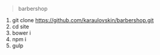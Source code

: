 > barbershop 

1. git clone https://github.com/karaulovskin/barbershop.git
2. cd site
3. bower i
4. npm i
5. gulp